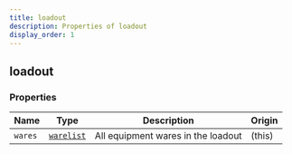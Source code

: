 ```yaml
---
title: loadout
description: Properties of loadout
display_order: 1
---
```


## loadout

### Properties

| Name | Type | Description | Origin |
|------|------|-------------|--------|
| `wares` | [`warelist`](./warelist.md) | All equipment wares in the loadout | (this) |

